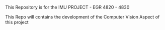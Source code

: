 This Repository is for the IMU PROJECT - EGR 4820 - 4830

This Repo will contains the development of the Computer Vision Aspect of this project